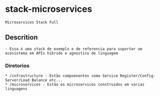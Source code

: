 # stack-microservices
    Microservices Stack Full

## Descrition

    - Essa é uma stack de exemplo e de referencia para suportar um ecosistema em APIs hibrido e agnostico de linguagem

### Diretorios

    * /infrastructure - Estão compoenentes como Service Register/Config-Server/Load Balance etc...
    * /microservices - Estão os microservices construidos em varias linguagens




